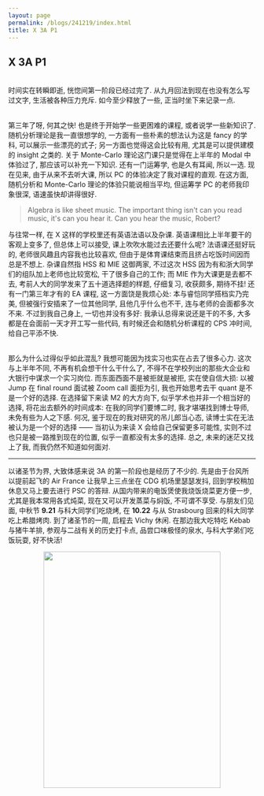 ```yaml
---
layout: page
permalink: /blogs/241219/index.html
title: X 3A P1
---
```


## X 3A P1

<br>时间实在转瞬即逝, 恍惚间第一阶段已经过完了. 从九月回法到现在也没有怎么写过文字, 生活被各种压力充斥. 如今至少释放了一些, 正当时坐下来记录一点.

<br>第三年了呀, 何其之快! 也是终于开始学一些更困难的课程, 或者说学一些新知识了. 随机分析理论是我一直很想学的, 一方面有一些朴素的想法认为这是 fancy 的学科, 可以展示一些漂亮的式子; 另一方面也觉得这会比较有用, 尤其是可以提供建模的 insight 之类的. 关于 Monte-Carlo 理论这门课只是觉得在上半年的 Modal 中体验过了, 那应该可以补充一下知识. 还有一门运筹学, 也是久有耳闻, 所以一选. 现在见来, 由于从来不去听大课, 所以 PC 的体验决定了我对课程的直观. 在这方面, 随机分析和 Monte-Carlo 理论的体验只能说相当平均, 但运筹学 PC 的老师我印象很深, 语速虽快却讲得很好.

> Algebra is like sheet music. The important thing isn't can you read music, it's can you hear it. Can you hear the music, Robert?

与往常一样, 在 X 这样的学校里还有英语法语以及杂课. 英语课相比上半年要干的客观上变多了, 但总体上可以接受, 课上吹吹水能过去还要什么呢? 法语课还挺好玩的, 老师很风趣且内容我也比较喜欢, 但由于是体育课结束而且挤占吃饭时间因而总是不想上. 杂课自然指 HSS 和 MIE 这御两家, 不过这次 HSS 因为有和浙大同学们的组队加上老师也比较宽松, 干了很多自己的工作; 而 MIE 作为大课更是去都不去, 考前人大的同学发来了五十道选择题的样题, 仔细复习, 收获颇多, 期待不挂! 还有一门第三年才有的 EA 课程, 这一方面饶是我烦心处: 本与睿恺同学搭档实乃完美, 但被强行安插来了一位其他同学, 且他几乎什么也不干, 连与老师的会面都多次不来. 不过到我自己身上, 一切也并没有多好: 我承认总得来说还是干的不多, 大多都是在会面前一天才开工写一些代码, 有时候还会和随机分析课程的 CPS 冲时间, 给自己平添不快.

<br>那么为什么过得似乎如此混乱? 我想可能因为找实习也实在占去了很多心力. 这次与上半年不同, 不再有机会想干什么干什么了, 不得不在学校列出的那些大企业和大银行中谋求一个实习岗位. 而东面西面不是被拒就是被拒, 实在使自信大损: 以被 Jump 在 final round 面试被 Zoom call 面拒为引, 我也开始思考去干 quant 是不是一个好的选择. 在选择留下来读 M2 的大方向下, 似乎学术也并非一个相当好的选择, 将花出去额外的时间成本: 在我的同学们要博二时, 我才堪堪找到博士导师, 未免有些为人之下感. 何况, 鉴于现在的我对研究的吊儿郎当心态, 读博士实在无法被认为是一个好的选择 —— 当初认为来读 X 会给自己保留更多可能性, 实则不过也只是被一路推到现在的位置, 似乎一直都没有太多的选择. 总之, 未来的迷茫又找上了我, 而我仍然不知道如何面对.

---

以诸圣节为界, 大致体感来说 3A 的第一阶段也是经历了不少的. 先是由于台风所以提前起飞的 Air France 让我早上三点坐在 CDG 机场里瑟瑟发抖, 回到学校稍加休息又马上要去进行 PSC 的答辩. 从国内带来的电饭煲使我烧饭烧菜更方便一步, 尤其是我本常用各式炖菜, 现在又可以开发蒸菜与焖饭, 不可谓不享受. 与朋友们见面, 中秋节 **9.21** 与科大同学们吃烧烤, 在 **10.22** 与从 Strasbourg 回来的科大同学吃上希腊烤肉. 到了诸圣节的一周, 启程去 Vichy 休闲. 在那边我大吃特吃 Kébab 与猪牛羊排, 参观与二战有关的历史打卡点, 品尝口味极怪的泉水, 与科大学弟们吃饭玩耍, 好不快活!

<div align=center><img src="https://zian-chen.github.io/images/24121901.jpg" width="360" height="480"></div>